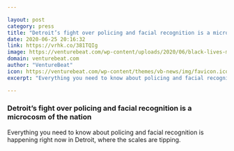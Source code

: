 ```yaml
---

layout: post
category: press
title: "Detroit’s fight over policing and facial recognition is a microcosm of the nation"
date: 2020-06-25 20:16:32
link: https://vrhk.co/381TQIg
image: https://venturebeat.com/wp-content/uploads/2020/06/black-lives-matter-protest-detroit.jpg?w=1200&strip=all
domain: venturebeat.com
author: "VentureBeat"
icon: https://venturebeat.com/wp-content/themes/vb-news/img/favicon.ico
excerpt: "Everything you need to know about policing and facial recognition is happening right now in Detroit, where the scales are tipping."

---
```


### Detroit’s fight over policing and facial recognition is a microcosm of the nation

Everything you need to know about policing and facial recognition is happening right now in Detroit, where the scales are tipping.